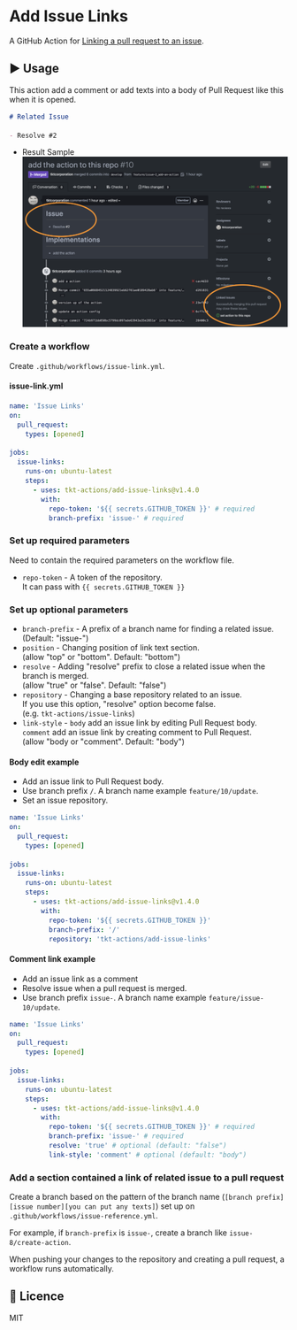 # Add Issue Links

A GitHub Action for [Linking a pull request to an issue](https://help.github.com/en/enterprise/2.17/user/github/managing-your-work-on-github/linking-a-pull-request-to-an-issue).

## :arrow_forward: Usage

This action add a comment or add texts into a body of Pull Request like this when it is opened.

```md
# Related Issue

- Resolve #2
```

- Result Sample
  ![Linking a pull request to an issue](readmeImages/pull-request.png)

### Create a workflow

Create `.github/workflows/issue-link.yml`.

#### issue-link.yml

```yml
name: 'Issue Links'
on:
  pull_request:
    types: [opened]

jobs:
  issue-links:
    runs-on: ubuntu-latest
    steps:
      - uses: tkt-actions/add-issue-links@v1.4.0
        with:
          repo-token: '${{ secrets.GITHUB_TOKEN }}' # required
          branch-prefix: 'issue-' # required
```

### Set up required parameters

Need to contain the required parameters on the workflow file.

- `repo-token` - A token of the repository.  
  It can pass with `{{ secrets.GITHUB_TOKEN }}`

### Set up optional parameters

- `branch-prefix` - A prefix of a branch name for finding a related issue.  
  (Default: "issue-")
- `position` - Changing position of link text section.  
  (allow "top" or "bottom". Default: "bottom")
- `resolve` - Adding "resolve" prefix to close a related issue when the branch is merged.  
  (allow "true" or "false". Default: "false")
- `repository` - Changing a base repository related to an issue.  
  If you use this option, "resolve" option become false.  
  (e.g. `tkt-actions/issue-links`)
- `link-style` - `body` add an issue link by editing Pull Request body.  
  `comment` add an issue link by creating comment to Pull Request.  
  (allow "body or "comment". Default: "body")

#### Body edit example

- Add an issue link to Pull Request body.
- Use branch prefix `/`. A branch name example `feature/10/update`.
- Set an issue repository.

```yml
name: 'Issue Links'
on:
  pull_request:
    types: [opened]

jobs:
  issue-links:
    runs-on: ubuntu-latest
    steps:
      - uses: tkt-actions/add-issue-links@v1.4.0
        with:
          repo-token: '${{ secrets.GITHUB_TOKEN }}'
          branch-prefix: '/'
          repository: 'tkt-actions/add-issue-links'
```

#### Comment link example

- Add an issue link as a comment
- Resolve issue when a pull request is merged.
- Use branch prefix `issue-`. A branch name example `feature/issue-10/update`.

```yml
name: 'Issue Links'
on:
  pull_request:
    types: [opened]

jobs:
  issue-links:
    runs-on: ubuntu-latest
    steps:
      - uses: tkt-actions/add-issue-links@v1.4.0
        with:
          repo-token: '${{ secrets.GITHUB_TOKEN }}' # required
          branch-prefix: 'issue-' # required
          resolve: 'true' # optional (default: "false")
          link-style: 'comment' # optional (default: "body")
```

### Add a section contained a link of related issue to a pull request

Create a branch based on the pattern of the branch name (`[branch prefix][issue number][you can put any texts]`) set up on `.github/workflows/issue-reference.yml`.

For example, if `branch-prefix` is `issue-`, create a branch like `issue-8/create-action`.

When pushing your changes to the repository and creating a pull request, a workflow runs automatically.

## :memo: Licence

MIT
